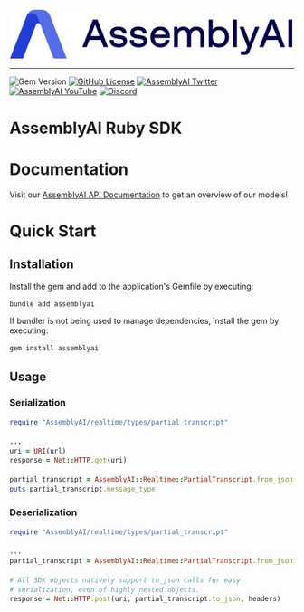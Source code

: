 <img src="https://github.com/AssemblyAI/assemblyai-node-sdk/blob/main/assemblyai.png?raw=true" width="500"/>

---

![Gem Version](https://img.shields.io/gem/v/assemblyai)
[![GitHub License](https://img.shields.io/github/license/AssemblyAI/assemblyai-ruby-sdk)](https://github.com/AssemblyAI/assemblyai-ruby-sdk/blob/main/LICENSE)
[![AssemblyAI Twitter](https://img.shields.io/twitter/follow/AssemblyAI?label=%40AssemblyAI&style=social)](https://twitter.com/AssemblyAI)
[![AssemblyAI YouTube](https://img.shields.io/youtube/channel/subscribers/UCtatfZMf-8EkIwASXM4ts0A)](https://www.youtube.com/@AssemblyAI)
[![Discord](https://img.shields.io/discord/875120158014853141?logo=discord&label=Discord&link=https%3A%2F%2Fdiscord.com%2Fchannels%2F875120158014853141&style=social)
](https://assemblyai.com/discord)

# AssemblyAI Ruby SDK

# Documentation

Visit our [AssemblyAI API Documentation](https://www.assemblyai.com/docs) to get an overview of our models!

# Quick Start

## Installation

Install the gem and add to the application's Gemfile by executing:

```bash
bundle add assemblyai
```

If bundler is not being used to manage dependencies, install the gem by executing:

```bash
gem install assemblyai
```

## Usage

### Serialization

```ruby
require "AssemblyAI/realtime/types/partial_transcript"

...
uri = URI(url)
response = Net::HTTP.get(uri)

partial_transcript = AssemblyAI::Realtime::PartialTranscript.from_json(json_object: response)
puts partial_transcript.message_type
```

### Deserialization

```ruby
require "AssemblyAI/realtime/types/partial_transcript"

...
partial_transcript = AssemblyAI::Realtime::PartialTranscript.from_json(json_object: response)

# All SDK objects natively support to_json calls for easy 
# serialization, even of highly nested objects.
response = Net::HTTP.post(uri, partial_transcript.to_json, headers)
```
